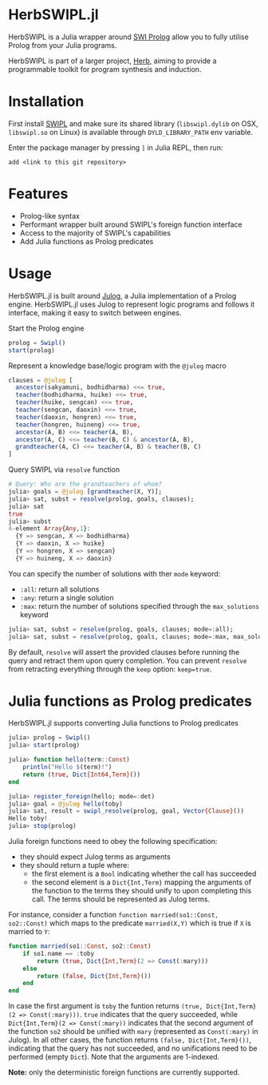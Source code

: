 # HerbSWIPL.jl

HerbSWIPL is a Julia wrapper around [SWI Prolog](https://www.swi-prolog.org/) allow you to fully utilise Prolog from your Julia programs.

HerbSWIPL is part of a larger project, [Herb](https://github.com/Herb-AI), aiming to provide a programmable toolkit for program synthesis and induction.


# Installation

First install [SWIPL](https://www.swi-prolog.org/) and make sure its shared library (`libswipl.dylib` on OSX, `libswipl.so` on Linux) is available through `DYLD_LIBRARY_PATH` env variable.

Enter the package manager by pressing `]` in Julia REPL, then run:
```
add <link to this git repository>
```


# Features

 - Prolog-like syntax
 - Performant wrapper built around SWIPL's foreign function interface
 - Access to the majority of SWIPL's capabilities
 - Add Julia functions as Prolog predicates


# Usage

HerbSWIPL.jl is built around [Julog](https://github.com/ztangent/Julog.jl), a Julia implementation of a Prolog engine. 
HerbSWIPL.jl uses Julog to represent logic programs and follows it interface, making it easy to switch between engines.


Start the Prolog engine
```julia
prolog = Swipl()
start(prolog)
```

Represent a knowledge base/logic program with the `@julog` macro
```julia
clauses = @julog [
  ancestor(sakyamuni, bodhidharma) <<= true,
  teacher(bodhidharma, huike) <<= true,
  teacher(huike, sengcan) <<= true,
  teacher(sengcan, daoxin) <<= true,
  teacher(daoxin, hongren) <<= true,
  teacher(hongren, huineng) <<= true,
  ancestor(A, B) <<= teacher(A, B),
  ancestor(A, C) <<= teacher(B, C) & ancestor(A, B),
  grandteacher(A, C) <<= teacher(A, B) & teacher(B, C)
]
```

Query SWIPL via `resolve` function
```julia
# Query: Who are the grandteachers of whom?
julia> goals = @julog [grandteacher(X, Y)];
julia> sat, subst = resolve(prolog, goals, clauses);
julia> sat
true
julia> subst
4-element Array{Any,1}:
  {Y => sengcan, X => bodhidharma}
  {Y => daoxin, X => huike}
  {Y => hongren, X => sengcan}
  {Y => huineng, X => daoxin}
```

You can specify the number of solutions with ther `mode` keyword:
 - `:all`: return all solutions
 - `:any`: return a single solution
 - `:max`: return the number of solutions specified through the `max_solutions` keyword
 ```julia
julia> sat, subst = resolve(prolog, goals, clauses; mode=:all);
julia> sat, subst = resolve(prolog, goals, clauses; mode=:max, max_solution=5);
 ```



 By default, `resolve` will assert the provided clauses before running the query and retract them upon query completion.
 You can prevent `resolve` from retracting everything through the `keep` option: `keep=true`.


# Julia functions as Prolog predicates

HerbSWIPL.jl supports converting Julia functions to Prolog predicates
```julia
julia> prolog = Swipl()
julia> start(prolog)

julia> function hello(term::Const)
    println("Hello $(term)!")
    return (true, Dict{Int64,Term}())
end

julia> register_foreign(hello; mode=:det)
julia> goal = @julog hello(toby)
julia> sat, result = swipl_resolve(prolog, goal, Vector{Clause}())
Hello toby!
julia> stop(prolog)
```

Julia foreign functions need to obey the following specification:
 - they should expect Julog terms as arguments
 - they should return a tuple where:
   - the first element is a `Bool` indicating whether the call has succeeded 
   - the second element is a `Dict{Int,Term}` mapping the arguments of the function to the terms they should unify to upon completing this call. The terms should be represented as Julog terms.
   
For instance, consider a function `function married(so1::Const, so2::Const)` which maps to the predicate `married(X,Y)` which is true if `X` is married to `Y`:
```julia
function married(so1::Const, so2::Const)
    if so1.name == :toby
        return (true, Dict{Int,Term}(2 => Const(:mary)))
    else
        return (false, Dict{Int,Term}())
    end
end
```
In case the first argument is `toby` the funtion returns `(true, Dict{Int,Term}(2 => Const(:mary)))`. 
`true` indicates that the query succeeded, while `Dict{Int,Term}(2 => Const(:mary))` indicates that the second argument of the function `so2` should be unified with `mary` (represented as `Const(:mary)` in Julog).
In all other cases, the function returns  `(false, Dict{Int,Term}())`, indicating that the query has not succeeded, and no unifications need to be performed (empty `Dict`).
Note that the arguments are 1-indexed.

 **Note:** only the deterministic foreign functions are currently supported. 